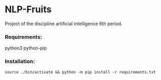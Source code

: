 # NLP-Fruits
Project of the discipline artificial intelligence 6th period.

### Requirements:
python3
python-pip

### Installation:
`source ./bin/activate && python -m pip install -r requirements.txt`
